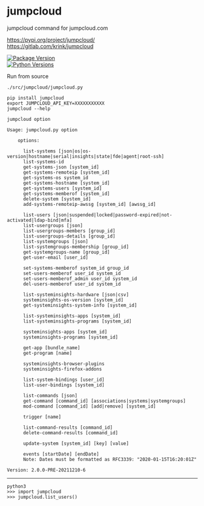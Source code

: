 # jumpcloud  

jumpcloud command for jumpcloud.com  

https://pypi.org/project/jumpcloud/  
https://gitlab.com/krink/jumpcloud  

[![Package Version](https://img.shields.io/pypi/v/db-api-server.svg)](https://pypi.python.org/pypi/db-api-server/)  
[![Python Versions](https://img.shields.io/pypi/pyversions/pypistats.svg?logo=python&logoColor=FFE873)](https://pypi.org/project/pypistats/)  

Run from source
```
./src/jumpcloud/jumpcloud.py
```

```
pip install jumpcloud
export JUMPCLOUD_API_KEY=XXXXXXXXXXX
jumpcloud --help
```

```
jumpcloud option
```

```
Usage: jumpcloud.py option 

    options:

      list-systems [json|os|os-version|hostname|serial|insights|state|fde|agent|root-ssh]
      list-systems-id
      get-systems-json [system_id]
      get-systems-remoteip [system_id]
      get-systems-os system_id
      get-systems-hostname [system_id]
      get-systems-users [system_id]
      get-systems-memberof [system_id]
      delete-system [system_id]
      add-systems-remoteip-awssg [system_id] [awssg_id]

      list-users [json|suspended|locked|password-expired|not-activated|ldap-bind|mfa]
      list-usergroups [json]
      list-usergroups-members [group_id]
      list-usergroups-details [group_id]
      list-systemgroups [json]
      list-systemgroups-membership [group_id]
      get-systemgroups-name [group_id]
      get-user-email [user_id]

      set-systems-memberof system_id group_id
      set-users-memberof user_id system_id
      set-users-memberof_admin user_id system_id
      del-users-memberof user_id system_id

      list-systeminsights-hardware [json|csv]
      systeminsights-os-version [system_id]
      get-systeminsights-system-info [system_id]

      list-systeminsights-apps [system_id]
      list-systeminsights-programs [system_id]

      systeminsights-apps [system_id]
      systeminsights-programs [system_id]

      get-app [bundle_name]
      get-program [name]

      systeminsights-browser-plugins
      systeminsights-firefox-addons

      list-system-bindings [user_id]
      list-user-bindings [system_id]

      list-commands [json]
      get-command [command_id] [associations|systems|systemgroups]
      mod-command [command_id] [add|remove] [system_id]

      trigger [name]

      list-command-results [command_id]
      delete-command-results [command_id]

      update-system [system_id] [key] [value]

      events [startDate] [endDate] 
      Note: Dates must be formatted as RFC3339: "2020-01-15T16:20:01Z"
    
Version: 2.0.0-PRE-20211210-6
```

---   

```
python3
>>> import jumpcloud
>>> jumpcloud.list_users()
```

